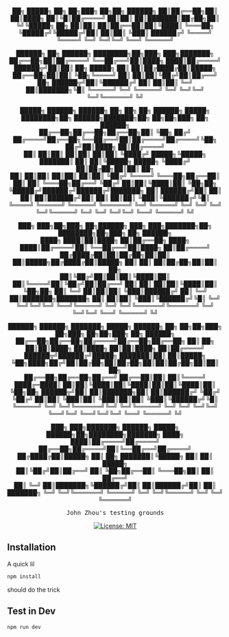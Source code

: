 <div align="center">
     ██╗ █████╗ ██╗  ██╗███╗  ██╗██╗ ██████╗
     ██║██╔══██╗██║  ██║████╗ ██║╚█║██╔════╝
     ██║██║  ██║███████║██╔██╗██║ ╚╝╚█████╗ 
██╗  ██║██║  ██║██╔══██║██║╚████║    ╚═══██╗
╚█████╔╝╚█████╔╝██║  ██║██║ ╚███║   ██████╔╝
 ╚════╝  ╚════╝ ╚═╝  ╚═╝╚═╝  ╚══╝   ╚═════╝ 

██████╗ ██╗ ██████╗       ████████╗██╗███╗   ███╗███████╗   
██╔══██╗██║██╔════╝       ╚══██╔══╝██║████╗ ████║██╔════╝   
██████╦╝██║██║  ██╗ █████╗   ██║   ██║██╔████╔██║█████╗     
██╔══██╗██║██║  ╚██╗╚════╝   ██║   ██║██║╚██╔╝██║██╔══╝  ██╗
██████╦╝██║╚██████╔╝         ██║   ██║██║ ╚═╝ ██║███████╗╚█║
╚═════╝ ╚═╝ ╚═════╝          ╚═╝   ╚═╝╚═╝     ╚═╝╚══════╝ ╚╝

 █████╗ ██████╗ ██████╗ ██╗     ██╗   ██╗       ██████╗ █████╗ ████████╗██╗ ██████╗███████╗██╗   ██╗██╗███╗  ██╗ ██████╗    
██╔══██╗██╔══██╗██╔══██╗██║     ╚██╗ ██╔╝      ██╔════╝██╔══██╗╚══██╔══╝██║██╔════╝██╔════╝╚██╗ ██╔╝██║████╗ ██║██╔════╝    
██║  ██║██║  ██║██║  ██║██║      ╚████╔╝ █████╗╚█████╗ ███████║   ██║   ██║╚█████╗ █████╗   ╚████╔╝ ██║██╔██╗██║██║  ██╗    
██║  ██║██║  ██║██║  ██║██║       ╚██╔╝  ╚════╝ ╚═══██╗██╔══██║   ██║   ██║ ╚═══██╗██╔══╝    ╚██╔╝  ██║██║╚████║██║  ╚██╗██╗
╚█████╔╝██████╔╝██████╔╝███████╗   ██║         ██████╔╝██║  ██║   ██║   ██║██████╔╝██║        ██║   ██║██║ ╚███║╚██████╔╝╚█║
 ╚════╝ ╚═════╝ ╚═════╝ ╚══════╝   ╚═╝         ╚═════╝ ╚═╝  ╚═╝   ╚═╝   ╚═╝╚═════╝ ╚═╝        ╚═╝   ╚═╝╚═╝  ╚══╝ ╚═════╝  ╚╝

███╗   ███╗██╗███╗  ██╗██████╗       ███╗   ███╗███████╗██╗     ████████╗██╗███╗  ██╗ ██████╗    
████╗ ████║██║████╗ ██║██╔══██╗      ████╗ ████║██╔════╝██║     ╚══██╔══╝██║████╗ ██║██╔════╝    
██╔████╔██║██║██╔██╗██║██║  ██║█████╗██╔████╔██║█████╗  ██║        ██║   ██║██╔██╗██║██║  ██╗    
██║╚██╔╝██║██║██║╚████║██║  ██║╚════╝██║╚██╔╝██║██╔══╝  ██║        ██║   ██║██║╚████║██║  ╚██╗██╗
██║ ╚═╝ ██║██║██║ ╚███║██████╔╝      ██║ ╚═╝ ██║███████╗███████╗   ██║   ██║██║ ╚███║╚██████╔╝╚█║
╚═╝     ╚═╝╚═╝╚═╝  ╚══╝╚═════╝       ╚═╝     ╚═╝╚══════╝╚══════╝   ╚═╝   ╚═╝╚═╝  ╚══╝ ╚═════╝  ╚╝

██████╗ ██████╗ ███████╗ █████╗ ██████╗        ██╗       ██╗██╗███╗  ██╗███╗  ██╗██╗███╗  ██╗ ██████╗    
██╔══██╗██╔══██╗██╔════╝██╔══██╗██╔══██╗       ██║  ██╗  ██║██║████╗ ██║████╗ ██║██║████╗ ██║██╔════╝    
██████╦╝██████╔╝█████╗  ███████║██║  ██║█████╗ ╚██╗████╗██╔╝██║██╔██╗██║██╔██╗██║██║██╔██╗██║██║  ██╗    
██╔══██╗██╔══██╗██╔══╝  ██╔══██║██║  ██║╚════╝  ████╔═████║ ██║██║╚████║██║╚████║██║██║╚████║██║  ╚██╗██╗
██████╦╝██║  ██║███████╗██║  ██║██████╔╝        ╚██╔╝ ╚██╔╝ ██║██║ ╚███║██║ ╚███║██║██║ ╚███║╚██████╔╝╚█║
╚═════╝ ╚═╝  ╚═╝╚══════╝╚═╝  ╚═╝╚═════╝          ╚═╝   ╚═╝  ╚═╝╚═╝  ╚══╝╚═╝  ╚══╝╚═╝╚═╝  ╚══╝ ╚═════╝  ╚╝

███╗   ███╗███████╗ ██████╗  █████╗  ██████╗██╗████████╗███████╗
████╗ ████║██╔════╝██╔════╝ ██╔══██╗██╔════╝██║╚══██╔══╝██╔════╝
██╔████╔██║█████╗  ██║  ██╗ ███████║╚█████╗ ██║   ██║   █████╗  
██║╚██╔╝██║██╔══╝  ██║  ╚██╗██╔══██║ ╚═══██╗██║   ██║   ██╔══╝  
██║ ╚═╝ ██║███████╗╚██████╔╝██║  ██║██████╔╝██║   ██║   ███████╗
╚═╝     ╚═╝╚══════╝ ╚═════╝ ╚═╝  ╚═╝╚═════╝ ╚═╝   ╚═╝   ╚══════╝

<pre>
John Zhou's testing grounds
</pre>

[![License: MIT](https://img.shields.io/badge/License-MIT-yellow.svg)](https://opensource.org/licenses/MIT)
</div>

## Installation
A quick lil
```sh
npm install
```
should do the trick

## Test in Dev
```sh
npm run dev
```

